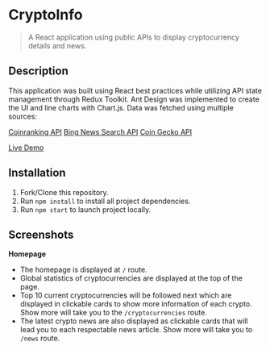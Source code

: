 # CryptoInfo 
> A React application using public APIs to display cryptocurrency details and news. 

## Description
This application was built using React best practices while utilizing API state management through Redux Toolkit. Ant Design was implemented to create the UI and line charts with Chart.js. Data was fetched using multiple sources:

[Coinranking API](https://developers.coinranking.com/api/documentation)
[Bing News Search API](https://www.microsoft.com/en-us/bing/apis/bing-news-search-api)
[Coin Gecko API](https://www.coingecko.com/en/api)

 [Live Demo](https://cryptoinfosho.netlify.app/)

## Installation
1. Fork/Clone this repository. 
2. Run `npm install` to install all project dependencies. 
3. Run `npm start` to launch project locally. 

## Screenshots
**Homepage**
- The homepage is displayed at `/` route.
- Global statistics of cryptocurrencies are displayed at the top of the page. 
- Top 10 current cryptocurrencies will be followed next which are displayed in clickable cards to show more information of each crypto. Show more will take you to the `/cryptocurrencies` route. 
- The latest crypto news are also displayed as clickable cards that will lead you to each respectable news article. Show more will take you to `/news` route. 